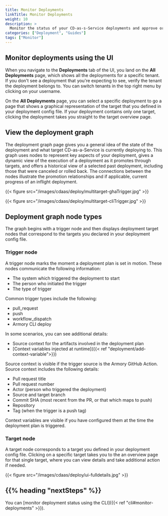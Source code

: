 ```yaml
---
title: Monitor Deployments
linkTitle: Monitor Deployments
weight: 10
description: >
  Monitor the status of your CD-as-s-Service deployments and approve or roll back deployments. View information such as deployment status, pull request lineage, deployment triggers, and target details.
categories: ["Deployment", "Guides"]
tags: ["Monitor"]
---
```



## Monitor deployments using the UI

When you navigate to the **Deployments** tab of the UI, you land on the **All Deployments** page, which shows all the deployments for a specific tenant. If you don't see a deployment that you're expecting to see, verify the tenant the deployment belongs to. You can switch tenants in the top right menu by clicking on your username.

On the **All Deployments** page, you can select a specific deployment to go a page that shows a graphical representation of the target that you defined in your deployment config file. If your deployment contains only one target, clicking the deployment takes you straight to the target overview page.

## View the deployment graph

The deployment graph page gives you a general idea of the state of the deployment and what target CD-as-a-Service is currently deploying to. This graph uses nodes to represent key aspects of your deployment, gives a dynamic view of the execution of a deployment as it promotes through targets, and offers a historical view of a selected past deployment, including those that were canceled or rolled back. The connections between the nodes illustrate the promotion relationships and if applicable, current progress of an inflight deployment.

{{< figure src="/images/cdaas/deploy/multitarget-ghaTrigger.jpg" >}}

{{< figure src="/images/cdaas/deploy/multitarget-cliTrigger.jpg" >}}

## Deployment graph node types

The graph begins with a trigger node and then displays deployment target nodes that correspond to the targets you declared in your deployment config file.

### Trigger node

A trigger node marks the moment a deployment plan is set in motion. These nodes communicate the following information:

* The system which triggered the deployment to start
* The person who initiated the trigger
* The type of trigger

Common trigger types include the following:

* pull_request
* push
* workflow_dispatch
* Armory CLI deploy

In some scenarios, you can see additional details:

* Source context for the artifacts involved in the deployment plan
* [Context variables injected at runtime]({{< ref "deployment/add-context-variable">}})

Source context is visible if the trigger source is the Armory GitHub Action. Source context includes the following details:

* Pull request title
* Pull request number
* Actor (person who triggered the deployment)
* Source and target branch
* Commit SHA (most recent from the PR, or that which maps to push)
* Repository
* Tag (when the trigger is a push tag)

Context variables are visible if you have configured them at the time the deployment plan is triggered.

### Target node

A target node corresponds to a target you defined in your deployment config file. Clicking on a specific target takes you to the an overview page for that single target, where you can view details and take additional action if needed.

{{< figure src="/images/cdaas/deploy/ui-fulldetails.jpg" >}}

## {{% heading "nextSteps" %}}

You can [monitor deployment status using the CLI]({{< ref "cli#monitor-deployments" >}}).